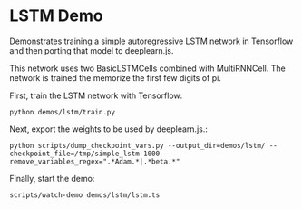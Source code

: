 # LSTM Demo

Demonstrates training a simple autoregressive LSTM network in Tensorflow and
then porting that model to deeplearn.js.

This network uses two BasicLSTMCells combined with MultiRNNCell. The network is
trained the memorize the first few digits of pi.

First, train the LSTM network with Tensorflow:

```
python demos/lstm/train.py
```

Next, export the weights to be used by deeplearn.js.:

```
python scripts/dump_checkpoint_vars.py --output_dir=demos/lstm/ --checkpoint_file=/tmp/simple_lstm-1000 --remove_variables_regex=".*Adam.*|.*beta.*"
```

Finally, start the demo:

```
scripts/watch-demo demos/lstm/lstm.ts
```
